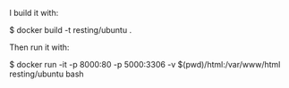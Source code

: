 I build it with:

$ docker build -t resting/ubuntu .

Then run it with:

$ docker run -it -p 8000:80 -p 5000:3306 -v $(pwd)/html:/var/www/html resting/ubuntu bash